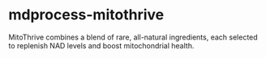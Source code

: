 # mdprocess-mitothrive
MitoThrive combines a blend of rare, all-natural ingredients, each selected to replenish NAD levels and boost mitochondrial health.
